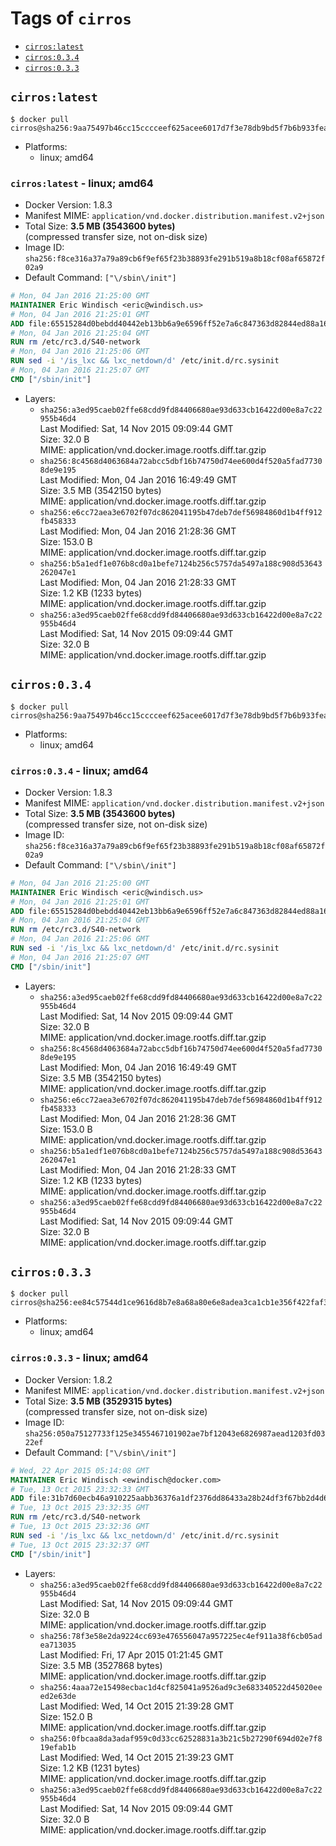<!-- THIS FILE IS GENERATED VIA './update-tag-details.sh' -->

# Tags of `cirros`

-	[`cirros:latest`](#cirroslatest)
-	[`cirros:0.3.4`](#cirros034)
-	[`cirros:0.3.3`](#cirros033)

## `cirros:latest`

```console
$ docker pull cirros@sha256:9aa75497b46cc15cccceef625acee6017d7f3e78db9bd5f7b6b933feaa38e3ae
```

-	Platforms:
	-	linux; amd64

### `cirros:latest` - linux; amd64

-	Docker Version: 1.8.3
-	Manifest MIME: `application/vnd.docker.distribution.manifest.v2+json`
-	Total Size: **3.5 MB (3543600 bytes)**  
	(compressed transfer size, not on-disk size)
-	Image ID: `sha256:f8ce316a37a79a89cb6f9ef65f23b38893fe291b519a8b18cf08af65872f02a9`
-	Default Command: `["\/sbin\/init"]`

```dockerfile
# Mon, 04 Jan 2016 21:25:00 GMT
MAINTAINER Eric Windisch <eric@windisch.us>
# Mon, 04 Jan 2016 21:25:01 GMT
ADD file:65515284d0bebdd40442eb13bb6a9e6596ff52e7a6c847363d82844ed88a169e in /
# Mon, 04 Jan 2016 21:25:04 GMT
RUN rm /etc/rc3.d/S40-network
# Mon, 04 Jan 2016 21:25:06 GMT
RUN sed -i '/is_lxc && lxc_netdown/d' /etc/init.d/rc.sysinit
# Mon, 04 Jan 2016 21:25:07 GMT
CMD ["/sbin/init"]
```

-	Layers:
	-	`sha256:a3ed95caeb02ffe68cdd9fd84406680ae93d633cb16422d00e8a7c22955b46d4`  
		Last Modified: Sat, 14 Nov 2015 09:09:44 GMT  
		Size: 32.0 B  
		MIME: application/vnd.docker.image.rootfs.diff.tar.gzip
	-	`sha256:8c4568d4063684a72abcc5dbf16b74750d74ee600d4f520a5fad77308de9e195`  
		Last Modified: Mon, 04 Jan 2016 16:49:49 GMT  
		Size: 3.5 MB (3542150 bytes)  
		MIME: application/vnd.docker.image.rootfs.diff.tar.gzip
	-	`sha256:e6cc72aea3e6702f07dc862041195b47deb7def56984860d1b4ff912fb458333`  
		Last Modified: Mon, 04 Jan 2016 21:28:36 GMT  
		Size: 153.0 B  
		MIME: application/vnd.docker.image.rootfs.diff.tar.gzip
	-	`sha256:b5a1edf1e076b8cd0a1befe7124b256c5757da5497a188c908d53643262047e1`  
		Last Modified: Mon, 04 Jan 2016 21:28:33 GMT  
		Size: 1.2 KB (1233 bytes)  
		MIME: application/vnd.docker.image.rootfs.diff.tar.gzip
	-	`sha256:a3ed95caeb02ffe68cdd9fd84406680ae93d633cb16422d00e8a7c22955b46d4`  
		Last Modified: Sat, 14 Nov 2015 09:09:44 GMT  
		Size: 32.0 B  
		MIME: application/vnd.docker.image.rootfs.diff.tar.gzip

## `cirros:0.3.4`

```console
$ docker pull cirros@sha256:9aa75497b46cc15cccceef625acee6017d7f3e78db9bd5f7b6b933feaa38e3ae
```

-	Platforms:
	-	linux; amd64

### `cirros:0.3.4` - linux; amd64

-	Docker Version: 1.8.3
-	Manifest MIME: `application/vnd.docker.distribution.manifest.v2+json`
-	Total Size: **3.5 MB (3543600 bytes)**  
	(compressed transfer size, not on-disk size)
-	Image ID: `sha256:f8ce316a37a79a89cb6f9ef65f23b38893fe291b519a8b18cf08af65872f02a9`
-	Default Command: `["\/sbin\/init"]`

```dockerfile
# Mon, 04 Jan 2016 21:25:00 GMT
MAINTAINER Eric Windisch <eric@windisch.us>
# Mon, 04 Jan 2016 21:25:01 GMT
ADD file:65515284d0bebdd40442eb13bb6a9e6596ff52e7a6c847363d82844ed88a169e in /
# Mon, 04 Jan 2016 21:25:04 GMT
RUN rm /etc/rc3.d/S40-network
# Mon, 04 Jan 2016 21:25:06 GMT
RUN sed -i '/is_lxc && lxc_netdown/d' /etc/init.d/rc.sysinit
# Mon, 04 Jan 2016 21:25:07 GMT
CMD ["/sbin/init"]
```

-	Layers:
	-	`sha256:a3ed95caeb02ffe68cdd9fd84406680ae93d633cb16422d00e8a7c22955b46d4`  
		Last Modified: Sat, 14 Nov 2015 09:09:44 GMT  
		Size: 32.0 B  
		MIME: application/vnd.docker.image.rootfs.diff.tar.gzip
	-	`sha256:8c4568d4063684a72abcc5dbf16b74750d74ee600d4f520a5fad77308de9e195`  
		Last Modified: Mon, 04 Jan 2016 16:49:49 GMT  
		Size: 3.5 MB (3542150 bytes)  
		MIME: application/vnd.docker.image.rootfs.diff.tar.gzip
	-	`sha256:e6cc72aea3e6702f07dc862041195b47deb7def56984860d1b4ff912fb458333`  
		Last Modified: Mon, 04 Jan 2016 21:28:36 GMT  
		Size: 153.0 B  
		MIME: application/vnd.docker.image.rootfs.diff.tar.gzip
	-	`sha256:b5a1edf1e076b8cd0a1befe7124b256c5757da5497a188c908d53643262047e1`  
		Last Modified: Mon, 04 Jan 2016 21:28:33 GMT  
		Size: 1.2 KB (1233 bytes)  
		MIME: application/vnd.docker.image.rootfs.diff.tar.gzip
	-	`sha256:a3ed95caeb02ffe68cdd9fd84406680ae93d633cb16422d00e8a7c22955b46d4`  
		Last Modified: Sat, 14 Nov 2015 09:09:44 GMT  
		Size: 32.0 B  
		MIME: application/vnd.docker.image.rootfs.diff.tar.gzip

## `cirros:0.3.3`

```console
$ docker pull cirros@sha256:ee84c57544d1ce9616d8b7e8a68a80e6e8adea3ca1cb1e356f422faf3ed31795
```

-	Platforms:
	-	linux; amd64

### `cirros:0.3.3` - linux; amd64

-	Docker Version: 1.8.2
-	Manifest MIME: `application/vnd.docker.distribution.manifest.v2+json`
-	Total Size: **3.5 MB (3529315 bytes)**  
	(compressed transfer size, not on-disk size)
-	Image ID: `sha256:050a75127733f125e3455467101902ae7bf12043e6826987aead1203fd0322ef`
-	Default Command: `["\/sbin\/init"]`

```dockerfile
# Wed, 22 Apr 2015 05:14:08 GMT
MAINTAINER Eric Windisch <ewindisch@docker.com>
# Tue, 13 Oct 2015 23:32:33 GMT
ADD file:31b7d60ecb46a910225aabb36376a1df2376dd86433a28b24df3f67bb2d4d618 in /
# Tue, 13 Oct 2015 23:32:35 GMT
RUN rm /etc/rc3.d/S40-network
# Tue, 13 Oct 2015 23:32:36 GMT
RUN sed -i '/is_lxc && lxc_netdown/d' /etc/init.d/rc.sysinit
# Tue, 13 Oct 2015 23:32:37 GMT
CMD ["/sbin/init"]
```

-	Layers:
	-	`sha256:a3ed95caeb02ffe68cdd9fd84406680ae93d633cb16422d00e8a7c22955b46d4`  
		Last Modified: Sat, 14 Nov 2015 09:09:44 GMT  
		Size: 32.0 B  
		MIME: application/vnd.docker.image.rootfs.diff.tar.gzip
	-	`sha256:78f3e58e2da9224cc693e476556047a957225ec4ef911a38f6cb05adea713035`  
		Last Modified: Fri, 17 Apr 2015 01:21:45 GMT  
		Size: 3.5 MB (3527868 bytes)  
		MIME: application/vnd.docker.image.rootfs.diff.tar.gzip
	-	`sha256:4aaa72e15498ecbac1d4cf825041a9526ad9c3e683340522d45020eeed2e63de`  
		Last Modified: Wed, 14 Oct 2015 21:39:28 GMT  
		Size: 152.0 B  
		MIME: application/vnd.docker.image.rootfs.diff.tar.gzip
	-	`sha256:0fbcaa8da3adaf959c0d33cc62528831a3b21c5b27290f694d02e7f819efab1b`  
		Last Modified: Wed, 14 Oct 2015 21:39:23 GMT  
		Size: 1.2 KB (1231 bytes)  
		MIME: application/vnd.docker.image.rootfs.diff.tar.gzip
	-	`sha256:a3ed95caeb02ffe68cdd9fd84406680ae93d633cb16422d00e8a7c22955b46d4`  
		Last Modified: Sat, 14 Nov 2015 09:09:44 GMT  
		Size: 32.0 B  
		MIME: application/vnd.docker.image.rootfs.diff.tar.gzip
